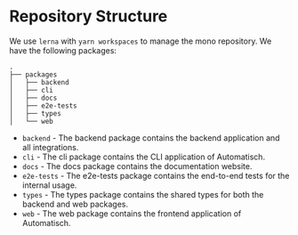 # Repository Structure

We use `lerna` with `yarn workspaces` to manage the mono repository. We have the following packages:

```
.
├── packages
│   ├── backend
│   ├── cli
│   ├── docs
│   ├── e2e-tests
│   ├── types
│   └── web
```

- `backend` - The backend package contains the backend application and all integrations.
- `cli` - The cli package contains the CLI application of Automatisch.
- `docs` - The docs package contains the documentation website.
- `e2e-tests` - The e2e-tests package contains the end-to-end tests for the internal usage.
- `types` - The types package contains the shared types for both the backend and web packages.
- `web` - The web package contains the frontend application of Automatisch.
